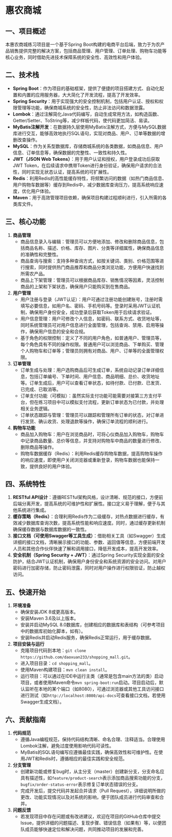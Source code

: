 # 惠农商城

## 一、项目概述
本惠农商城练习项目是一个基于Spring Boot构建的电商平台后端，致力于为农产品销售提供完整的解决方案，包括商品管理、用户管理、订单处理、购物车功能等核心业务，同时借助先进技术保障系统的安全性、高效性和用户体验。

## 二、技术栈
- **Spring Boot**：作为项目的基础框架，提供了便捷的项目搭建方式、自动化配置和内置的应用服务器，大大简化了开发流程，提高了开发效率。
- **Spring Security**：用于实现强大的安全控制机制，包括用户认证、授权和权限管理等功能，确保商城系统的安全性，防止非法访问和数据泄露。
- **Lombok**：通过注解简化Java代码编写，自动生成常用方法，如构造函数、Getter/Setter、ToString等，减少样板代码，使代码更加简洁、易读。
- **MyBatis注解开发**：在数据持久层使用MyBatis注解方式，方便与MySQL数据库进行交互，能够高效地执行SQL语句，实现对商品、用户、订单等数据的增删改查操作。
- **MySQL**：作为关系型数据库，存储商城系统的各类数据，如商品信息、用户信息、订单信息等，确保数据的完整性、一致性和持久性。
- **JWT（JSON Web Tokens）**：用于用户认证和授权，用户登录成功后获取JWT Token，在后续请求中携带Token进行身份验证，确保用户请求的合法性，同时实现无状态认证，提高系统的可扩展性。
- **Redis**：利用Redis的高性能缓存特性，将频繁访问的数据（如热门商品信息、用户购物车数据等）缓存到Redis中，减少数据库查询压力，提高系统响应速度，优化用户体验。
-  **Maven**：用于高效管理项目依赖，确保项目构建过程顺利进行，引入所需的各类库文件。

## 三、核心功能
1. **商品管理**
    - 商品信息录入与编辑：管理员可以方便地添加、修改和删除商品信息，包括商品名称、描述、价格、库存、图片、分类等详细属性，确保商品信息的准确性和完整性。
    - 商品查询与搜索：支持多种查询方式，如按关键词、类别、价格范围等进行搜索，同时提供热门商品推荐和商品分类浏览功能，方便用户快速找到所需农产品。
    - 商品上下架管理：管理员可以根据商品库存、销售情况等因素，灵活控制商品的上架和下架状态，确保用户只能购买到在售商品。
2. **用户管理**
    - 用户注册与登录（JWT认证）：用户可通过注册功能创建账号，注册时需填写必要信息，如用户名、密码、手机号码等。登录时采用JWT认证机制，确保用户身份安全，成功登录后获取Token用于后续请求验证。
    - 用户信息管理：用户可修改个人信息，如密码、联系方式、收货地址等，同时系统管理员可对用户信息进行全面管理，包括查询、禁用、启用等操作，确保用户信息的安全和合规。
    - 基于角色的权限控制：定义了不同的用户角色，如普通用户、管理员等，每个角色具有不同的操作权限。普通用户可以浏览商品、下单购买、管理个人购物车和订单等；管理员则拥有对商品、用户、订单等的全面管理权限。
3. **订单管理**
    - 订单生成与处理：用户选购商品后可生成订单，系统自动记录订单详细信息，包括订单编号、下单时间、用户信息、商品明细、总价、收货地址等。订单生成后，用户可以查看订单状态，如待付款、已付款、已发货、已完成、已取消等。
    - 订单支付功能（可模拟）：虽然实际支付功能可能需要对接第三方支付平台，但在练习项目中可以模拟支付流程，更新订单状态为已付款，并处理相关业务逻辑。
    - 订单状态跟踪与管理：管理员可以跟踪和管理所有订单的状态，对订单进行发货、确认收货、处理退款等操作，确保订单流程的顺利进行。
4. **购物车功能**
    - 商品加入购物车：用户在浏览商品时，可将心仪商品加入购物车，购物车中记录商品数量、总价等信息，并支持对购物车中商品的数量进行修改、删除商品等操作。
    - 购物车数据缓存（Redis）：利用Redis缓存购物车数据，提高购物车操作的响应速度，即使用户关闭浏览器或重新登录，购物车数据也能保持一致，提供良好的用户体验。

## 四、系统特性
1. **RESTful API设计**：遵循RESTful架构风格，设计清晰、规范的接口，方便前后端分离开发，提高系统的可维护性和扩展性。接口定义易于理解，便于与其他系统进行集成。
2. **缓存策略（Redis）**：合理利用Redis作为二级缓存，对热点数据进行缓存，有效减少数据库查询次数，提高系统性能和响应速度。同时，通过缓存更新机制确保缓存数据与数据库数据的一致性。
3. **接口文档（可使用Swagger等工具生成）**：借助相关工具（如Swagger）生成详细的接口文档，清晰展示接口的功能、参数、返回值等信息，方便前端开发人员和其他合作伙伴快速了解和调用接口，降低开发成本，提高开发效率。
4. **安全机制（Spring Security + JWT）**：通过Spring Security实现全面的安全防护，结合JWT认证机制，确保用户身份安全和系统资源的安全访问。对用户密码进行加密存储，防止密码泄露，同时对用户操作进行权限验证，防止越权访问。

## 五、快速开始
1. **环境准备**
    - 确保安装JDK 8或更高版本。
    - 安装Maven 3.6及以上版本。
    - 安装并启动MySQL 8.0数据库，创建相应的数据库和表结构（可参考项目中的数据库初始化脚本，如有）。
    - 安装Redis并启动Redis服务，确保Redis正常运行，用于缓存数据。
2. **项目安装与运行**
    - 克隆项目代码到本地：`git clone https://github.com/daoxuan233/shopping_mall.git`。
    - 进入项目目录：`cd shopping_mall`。
    - 使用Maven构建项目：`mvn clean install`。
    - 运行项目：可以通过在IDE中运行主类（通常是包含main方法的类）启动项目，或者使用Maven命令`mvn spring-boot:run`启动。项目启动后，默认监听在本地的某个端口（如8080），可通过浏览器或其他工具访问接口进行测试（如`http://localhost:8080/api-docs`可查看接口文档，若使用Swagger生成文档）。

## 六、贡献指南
1. **代码规范**
    - 遵循Java编程规范，保持代码结构清晰、命名合理、注释适当。合理使用Lombok注解，避免过度使用影响代码可读性。
    - MyBatis的SQL语句编写应遵循最佳实践，确保高效性和可维护性。在使用JWT和Redis时，遵循相应的最佳实践和安全规范。
2. **分支管理**
    - 创建新功能或修复bug时，从主分支（master）创建新分支，分支命名应具有描述性，如`feature/product-search`表示添加商品搜索功能的分支，`bugfix/order-status-error`表示修复订单状态错误的分支。
    - 完成开发后，提交代码并发起合并请求（Pull Request），详细说明所做的更改、功能实现情况以及对系统的影响，便于团队成员进行代码审查和合并。
3. **问题反馈**
    - 若发现项目中存在问题或有改进建议，欢迎在项目的GitHub仓库中提交Issue，提供详细的问题描述、复现步骤、错误信息（如果有）等，以便团队成员能够快速定位和解决问题，共同推动项目的发展和完善。
